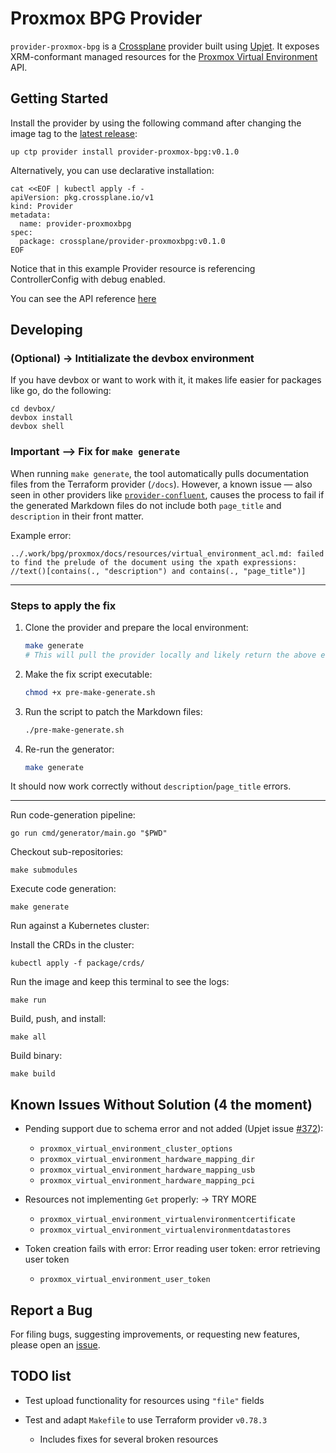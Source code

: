 # Proxmox BPG Provider

`provider-proxmox-bpg` is a [Crossplane](https://crossplane.io/) provider built using
[Upjet](https://github.com/crossplane/upjet). It exposes XRM-conformant managed
resources for the [Proxmox Virtual Environment](https://www.proxmox.com/) API.
## Getting Started

Install the provider by using the following command after changing the image tag
to the [latest release](https://marketplace.upbound.io/providers/upbound/provider-proxmox-bpg):
```
up ctp provider install provider-proxmox-bpg:v0.1.0
```

Alternatively, you can use declarative installation:
```
cat <<EOF | kubectl apply -f -
apiVersion: pkg.crossplane.io/v1
kind: Provider
metadata:
  name: provider-proxmoxbpg
spec:
  package: crossplane/provider-proxmoxbpg:v0.1.0
EOF
```


Notice that in this example Provider resource is referencing ControllerConfig with debug enabled.

You can see the API reference [here](https://doc.crds.dev/github.com/valkiriaaquatica/provider-proxmox-bpg)

## Developing

### (Optional) -> Intitializate the devbox environment
If you have devbox or want to work with it, it makes life easier for packages like go, do the following:
```console
cd devbox/
devbox install
devbox shell
```

###  Important --> Fix for `make generate`

When running `make generate`, the tool automatically pulls documentation files from the Terraform provider (`/docs`). However, a known issue — also seen in other providers like [`provider-confluent`](https://github.com/crossplane-contrib/provider-confluent?tab=readme-ov-file#getting-started), causes the process to fail if the generated Markdown files do not include both `page_title` and `description` in their front matter.

Example error:

```
../.work/bpg/proxmox/docs/resources/virtual_environment_acl.md: failed to find the prelude of the document using the xpath expressions: //text()[contains(., "description") and contains(., "page_title")]
```

---

### Steps to apply the fix

1. Clone the provider and prepare the local environment:

   ```bash
   make generate
   # This will pull the provider locally and likely return the above error
   ```

2. Make the fix script executable:

   ```bash
   chmod +x pre-make-generate.sh
   ```

3. Run the script to patch the Markdown files:

   ```bash
   ./pre-make-generate.sh
   ```

4. Re-run the generator:

   ```bash
   make generate
   ```

It should now work correctly without `description`/`page_title` errors.

---


Run code-generation pipeline:
```console
go run cmd/generator/main.go "$PWD"
```
Checkout sub-repositories:

```console
make submodules
```

Execute code generation:

```console
make generate
```


Run against a Kubernetes cluster:

Install the CRDs in the cluster:
```console
kubectl apply -f package/crds/
```

Run the image and keep this terminal to see the logs:
```console
make run
```

Build, push, and install:

```console
make all
```

Build binary:

```console
make build
```

## Known Issues Without Solution (4 the moment)
- Pending support due to schema error and not added (Upjet issue [#372](https://github.com/crossplane/upjet/issues/372)):
  - `proxmox_virtual_environment_cluster_options`
  - `proxmox_virtual_environment_hardware_mapping_dir`
  - `proxmox_virtual_environment_hardware_mapping_usb`
  - `proxmox_virtual_environment_hardware_mapping_pci`

- Resources not implementing `Get` properly: -> TRY MORE
  - `proxmox_virtual_environment_virtualenvironmentcertificate`
  - `proxmox_virtual_environment_virtualenvironmentdatastores`

- Token creation fails with error: Error reading user token: error retrieving user token
  - `proxmox_virtual_environment_user_token`

## Report a Bug

For filing bugs, suggesting improvements, or requesting new features, please
open an [issue](https://github.com/valkiriaaquatica/provider-proxmox-bpg/issues).


## TODO list

- Test upload functionality for resources using `"file"` fields

- Test and adapt `Makefile` to use Terraform provider `v0.78.3`
  - Includes fixes for several broken resources
